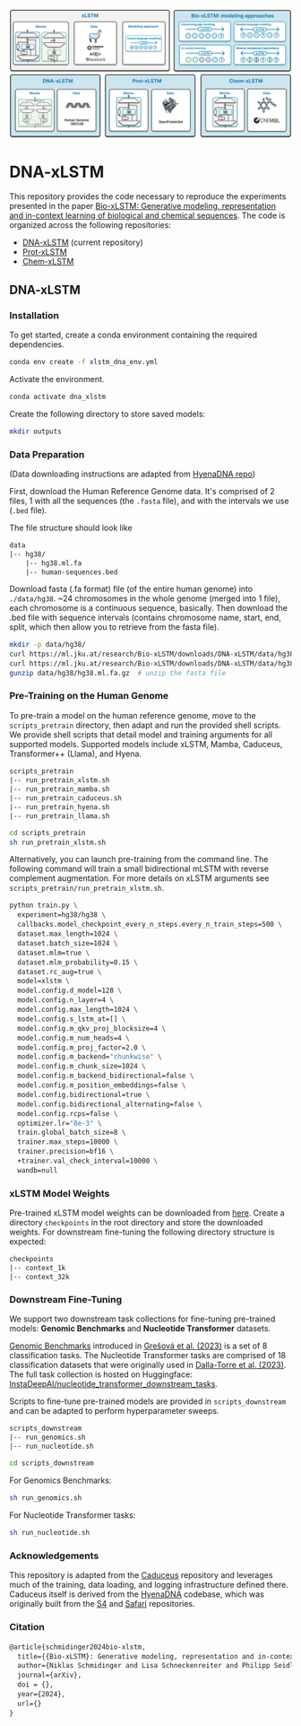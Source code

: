 <p align="center">
    <img src="assets/BioxLSTM_Overview.png" alt="xlstm"/>
</p>

# DNA-xLSTM

This repository provides the code necessary to reproduce the experiments presented in the paper [Bio-xLSTM: Generative modeling, representation and in-context learning of biological and chemical sequences](https://arxiv.org/abs/2411.04165). The code is organized across the following repositories:

- [DNA-xLSTM](https://github.com/ml-jku/DNA-xLSTM/) (current repository) 
- [Prot-xLSTM](https://github.com/ml-jku/Prot-xLSTM/)
- [Chem-xLSTM](https://github.com/ml-jku/Chem-xLSTM/)

## DNA-xLSTM

### Installation

To get started, create a conda environment containing the required dependencies.

```bash
conda env create -f xlstm_dna_env.yml
```

Activate the environment.

```bash
conda activate dna_xlstm
```

Create the following directory to store saved models:
```bash
mkdir outputs
```

### Data Preparation

(Data downloading instructions are adapted from [HyenaDNA repo](https://github.com/HazyResearch/hyena-dna?tab=readme-ov-file#pretraining-on-human-reference-genome))

First, download the Human Reference Genome data.
It's comprised of 2 files, 1 with all the sequences (the `.fasta` file), and with the intervals we use (`.bed` file).

The file structure should look like

```
data
|-- hg38/
    |-- hg38.ml.fa
    |-- human-sequences.bed
```

Download fasta (.fa format) file (of the entire human genome) into `./data/hg38`.
~24 chromosomes in the whole genome (merged into 1 file), each chromosome is a continuous sequence, basically.
Then download the .bed file with sequence intervals (contains chromosome name, start, end, split, which then allow you to retrieve from the fasta file).
```bash
mkdir -p data/hg38/
curl https://ml.jku.at/research/Bio-xLSTM/downloads/DNA-xLSTM/data/hg38/hg38.ml.fa.gz > data/hg38/hg38.ml.fa.gz
curl https://ml.jku.at/research/Bio-xLSTM/downloads/DNA-xLSTM/data/hg38/human-sequences.bed > data/hg38/human-sequences.bed
gunzip data/hg38/hg38.ml.fa.gz  # unzip the fasta file
```

### Pre-Training on the Human Genome

To pre-train a model on the human reference genome, move to the `scripts_pretrain` directory, then adapt and run the provided shell scripts. We provide shell scripts that detail model and training arguments for all supported models. Supported models include xLSTM, Mamba, Caduceus, Transformer++ (Llama), and Hyena. 

```
scripts_pretrain
|-- run_pretrain_xlstm.sh
|-- run_pretrain_mamba.sh
|-- run_pretrain_caduceus.sh
|-- run_pretrain_hyena.sh
|-- run_pretrain_llama.sh
```

```bash
cd scripts_pretrain
sh run_pretrain_xlstm.sh
```

Alternatively, you can launch pre-training from the command line. The following command will train a small bidirectional mLSTM with reverse complement augmentation. For more details on xLSTM arguments see `scripts_pretrain/run_pretrain_xlstm.sh`.

```bash
python train.py \
  experiment=hg38/hg38 \
  callbacks.model_checkpoint_every_n_steps.every_n_train_steps=500 \
  dataset.max_length=1024 \
  dataset.batch_size=1024 \
  dataset.mlm=true \
  dataset.mlm_probability=0.15 \
  dataset.rc_aug=true \
  model=xlstm \
  model.config.d_model=128 \
  model.config.n_layer=4 \
  model.config.max_length=1024 \
  model.config.s_lstm_at=[] \
  model.config.m_qkv_proj_blocksize=4 \
  model.config.m_num_heads=4 \
  model.config.m_proj_factor=2.0 \
  model.config.m_backend="chunkwise" \
  model.config.m_chunk_size=1024 \
  model.config.m_backend_bidirectional=false \
  model.config.m_position_embeddings=false \
  model.config.bidirectional=true \
  model.config.bidirectional_alternating=false \
  model.config.rcps=false \
  optimizer.lr="8e-3" \
  train.global_batch_size=8 \
  trainer.max_steps=10000 \
  trainer.precision=bf16 \
  +trainer.val_check_interval=10000 \
  wandb=null
```

### xLSTM Model Weights

Pre-trained xLSTM model weights can be downloaded from [here](https://ml.jku.at/research/Bio-xLSTM/downloads/DNA-xLSTM/checkpoints). Create a directory `checkpoints` in the root directory and store the downloaded weights. For downstream fine-tuning the following directory structure is expected:

```
checkpoints
|-- context_1k
|-- context_32k
```

### Downstream Fine-Tuning

We support two downstream task collections for fine-tuning pre-trained models: **Genomic Benchmarks** and **Nucleotide Transformer** datasets.

[Genomic Benchmarks](https://github.com/ML-Bioinfo-CEITEC/genomic_benchmarks) introduced in [Grešová et al. (2023)](https://bmcgenomdata.biomedcentral.com/articles/10.1186/s12863-023-01123-8) is a set of 8 classification tasks. The Nucleotide Transformer tasks are comprised of 18 classification datasets that were originally used in [Dalla-Torre et al. (2023)](https://www.biorxiv.org/content/10.1101/2023.01.11.523679v1). The full task collection is hosted on Huggingface: [InstaDeepAI/nucleotide_transformer_downstream_tasks](https://huggingface.co/datasets/InstaDeepAI/nucleotide_transformer_downstream_tasks).

Scripts to fine-tune pre-trained models are provided in `scripts_downstream` and can be adapted to perform hyperparameter sweeps.

```
scripts_downstream
|-- run_genomics.sh
|-- run_nucleotide.sh
```

```bash
cd scripts_downstream
```

For Genomics Benchmarks:

```bash
sh run_genomics.sh
```

For Nucleotide Transformer tasks:

```bash
sh run_nucleotide.sh
```

### Acknowledgements

This repository is adapted from the [Caduceus](https://github.com/kuleshov-group/caduceus) repository and leverages much of the training, data loading, and logging infrastructure defined there. Caduceus itself is derived from the [HyenaDNA](https://github.com/HazyResearch/hyena-dna) codebase, which was originally built from the [S4](https://github.com/state-spaces/s4) and [Safari](https://github.com/HazyResearch/safari) repositories.

### Citation

```latex
@article{schmidinger2024bio-xlstm,
  title={{Bio-xLSTM}: Generative modeling, representation and in-context learning of biological and chemical  sequences},
  author={Niklas Schmidinger and Lisa Schneckenreiter and Philipp Seidl and Johannes Schimunek and Pieter-Jan Hoedt and Johannes Brandstetter and Andreas Mayr and Sohvi Luukkonen and Sepp Hochreiter and Günter Klambauer},
  journal={arXiv},
  doi = {},
  year={2024},
  url={}
}
```
